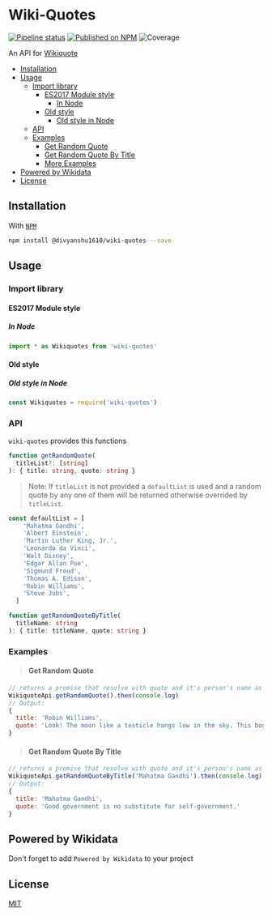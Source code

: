# Wiki-Quotes

[![Pipeline status][pipeline_badge]][pipeline_url]
[![Published on NPM][npm_badge]][npm_url]
![Coverage][coverage_badge]

An API for [Wikiquote][wikiquote]

- [Installation](#installation)
- [Usage](#usage)
  - [Import library](#import-library)
    - [ES2017 Module style](#es2017-module-style)
      - [In Node](#in-node)
    - [Old style](#old-style)
      - [Old style in Node](#old-style-in-node)
  - [API](#api)
  - [Examples](#examples)
    - [Get Random Quote](#get-random-quote)
    - [Get Random Quote By Title](#get-random-quote-by-title)
    - [More Examples][more_examples]
- [Powered by Wikidata](#powered-by-wikidata)
- [License](#license)

## Installation

With [`NPM`][npm]

```bash
npm install @divyanshu1610/wiki-quotes --save
```

## Usage

### Import library

#### ES2017 Module style

##### In Node

```javascript
import * as Wikiquotes from 'wiki-quotes'
```

#### Old style

##### Old style in Node

```javascript
const Wikiquotes = require('wiki-quotes')
```

### API

`wiki-quotes` provides this functions

```typescript
function getRandomQuote(
  titleList?: [string]
): { title: string, quote: string }
```
> Note: If `titleList` is not provided a `defaultList` is used and a random quote by any one of them will be returned otherwise overrided by `titleList`.
```typescript
const defaultList = [
    'Mahatma Gandhi',
    'Albert Einstein',
    'Martin Luther King, Jr.',
    'Leonardo da Vinci',
    'Walt Disney',
    'Edgar Allan Poe',
    'Sigmund Freud',
    'Thomas A. Edison',
    'Robin Williams',
    'Steve Jobs',
  ]

```


```typescript
function getRandomQuoteByTitle(
  titleName: string
): { title: titleName, quote: string }

```



### Examples

> #### Get Random Quote

```javascript
// returns a promise that resolve with quote and it's person's name as title.
WikiquoteApi.getRandomQuote().then(console.log)
// Output:
{
  title: 'Robin Williams',
  quote: 'Look! The moon like a testicle hangs low in the sky. This bodes not well.'
}
```

> #### Get Random Quote By Title

```javascript
// returns a promise that resolve with quote and it's person's name as title.
WikiquoteApi.getRandomQuoteByTitle('Mahatma Gandhi').then(console.log)
// Output:
{
  title: 'Mahatma Gandhi',
  quote: 'Good government is no substitute for self-government.'
}
```

## Powered by Wikidata

Don't forget to add `Powered by Wikidata` to your project

## License

[MIT][license]

[coverage_badge]: https://img.shields.io/coveralls/github/divyanshu1610/wiki-quotes
[pipeline_badge]: https://github.com/divyanshu1610/wiki-quotes/workflows/%F0%9F%9B%A0%20Build/badge.svg?branch=main
[pipeline_url]: https://github.com/divyanshu1610/wiki-quotes/workflows/%F0%9F%9B%A0%20Build/badge.svg?branch=main
[npm_badge]: https://img.shields.io/npm/v/@divyanshu1610/wiki-quotes/latest?color=orange&label=npm&logo=npm
[npm_url]: https://www.npmjs.com/package/@divyanshu1610/wiki-quotes
[wikiquote]: https://www.wikiquote.org
[npm]: https://www.npmjs.com
[more_examples]: https://github.com/divyanshu1610/wiki-quotes/tree/main/examples
[license]: https://github.com/divyanshu1610/wiki-quotes/blob/main/LICENSE
